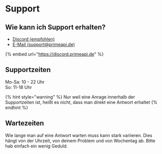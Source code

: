 # Support

## Wie kann ich Support erhalten?

* [Discord \(empfohlen\)](https://discord.primeapi.de)
* [E-Mail \(support@primeapi.de\)](mailto://support@primeapi.de)

{% embed url="https://discord.primeapi.de" %}



## Supportzeiten

Mo-Sa: 10 - 22 Uhr  
So: 11-18 Uhr

{% hint style="warning" %}
Nur weil eine Anrage innerhalb der Supportzeiten ist, heißt es nicht, dass man direkt eine Antwort erhaltet
{% endhint %}

## Wartezeiten

Wie lange man auf eine Antwort warten muss kann stark variieren. Dies hängt von der Uhrzeit, von deinem Problem und von Wochentag ab. Bitte hab einfach ein wenig Geduld.

